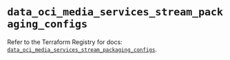 # `data_oci_media_services_stream_packaging_configs`

Refer to the Terraform Registry for docs: [`data_oci_media_services_stream_packaging_configs`](https://registry.terraform.io/providers/oracle/oci/7.19.0/docs/data-sources/media_services_stream_packaging_configs).
